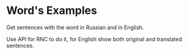 # Word's Examples

Get sentences with the word in Russian and in English.

Use API for RNC to do it, for English show both original and translated sentences.
